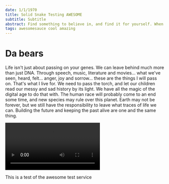 ```yaml
---
date: 1/1/1970
title: Solid Snake Testing AWESOME
subtitle: Subtitle
abstract: Find something to believe in, and find it for yourself. When you do, pass it on to the future.
tags: awesomesauce cool amazing
--- 
```


# Da bears
Life isn't just about passing on your genes. We can leave behind much more than just DNA. Through speech, music, literature and movies... what we've seen, heard, felt... anger, joy and sorrow... these are the things I will pass on. That's what I live for. We need to pass the torch, and let our children read our messy and sad history by its light. We have all the magic of the digital age to do that with. The human race will probably come to an end some time, and new species may rule over this planet. Earth may not be forever, but we still have the responsibility to leave what traces of life we can. Building the future and keeping the past alive are one and the same thing.

![](https://images-ext-1.discordapp.net/external/b5Q7dRdoTb5_uRtJ7j7GVSsTF1rxhOUumrm5EhbZ1gA/https/media.tenor.com/xiIukn3v28cAAAPo/solid-snake-metal-gear-solid.mp4)

This is a test of the awesome test service
